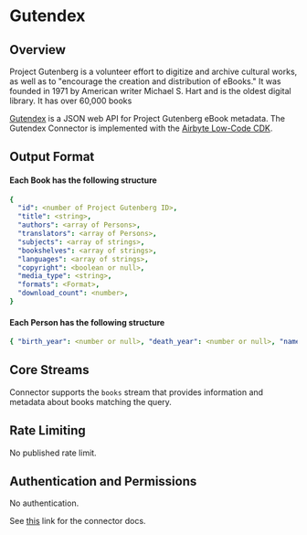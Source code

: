 # Gutendex

## Overview

Project Gutenberg is a volunteer effort to digitize and archive cultural works, as well as to
"encourage the creation and distribution of eBooks." It was founded in 1971 by American writer
Michael S. Hart and is the oldest digital library. It has over 60,000 books

[Gutendex](https://gutendex.com/) is a JSON web API for Project Gutenberg eBook metadata. The
Gutendex Connector is implemented with the
[Airbyte Low-Code CDK](https://docs.airbyte.com/connector-development/config-based/low-code-cdk-overview).

## Output Format

#### Each Book has the following structure

```yaml
{
  "id": <number of Project Gutenberg ID>,
  "title": <string>,
  "authors": <array of Persons>,
  "translators": <array of Persons>,
  "subjects": <array of strings>,
  "bookshelves": <array of strings>,
  "languages": <array of strings>,
  "copyright": <boolean or null>,
  "media_type": <string>,
  "formats": <Format>,
  "download_count": <number>,
}
```

#### Each Person has the following structure

```yaml
{ "birth_year": <number or null>, "death_year": <number or null>, "name": <string> }
```

## Core Streams

Connector supports the `books` stream that provides information and metadata about books matching
the query.

## Rate Limiting

No published rate limit.

## Authentication and Permissions

No authentication.

See [this](https://docs.airbyte.io/integrations/sources/gutendex) link for the connector docs.
